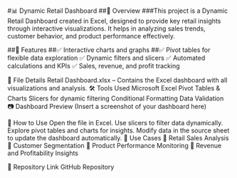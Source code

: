 #📊 Dynamic Retail Dashboard
##📌 Overview
###This project is a Dynamic Retail Dashboard created in Excel, designed to provide key retail insights through interactive visualizations. It helps in analyzing sales trends, customer behavior, and product performance effectively.

##📂 Features
##✅ Interactive charts and graphs
##✅ Pivot tables for flexible data exploration
✅ Dynamic filters and slicers
✅ Automated calculations and KPIs
✅ Sales, revenue, and profit tracking

📁 File Details
Retail Dashboard.xlsx – Contains the Excel dashboard with all visualizations and analysis.
🛠️ Tools Used
Microsoft Excel
Pivot Tables & Charts
Slicers for dynamic filtering
Conditional Formatting
Data Validation
📷 Dashboard Preview
(Insert a screenshot of your dashboard here)

📖 How to Use
Open the file in Excel.
Use slicers to filter data dynamically.
Explore pivot tables and charts for insights.
Modify data in the source sheet to update the dashboard automatically.
📌 Use Cases
📌 Retail Sales Analysis
📌 Customer Segmentation
📌 Product Performance Monitoring
📌 Revenue and Profitability Insights

🔗 Repository Link
GitHub Repository

